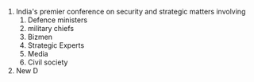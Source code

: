 1. India's premier conference on security and strategic matters involving
	1. Defence  ministers
	2. military chiefs
	3. Bizmen
	4. Strategic Experts
	5. Media
	6. Civil society
2. New D